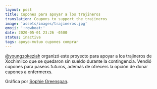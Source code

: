 ```yaml
---
layout: post
title: Cupones para apoyar a los trajineros
translation: Coupons to support the trajineros
image: 'assets/images/trajineros.jpg'
emoji: ':rowboat:'
date: 2020-05-01 23:26 -0500
status: inactive
tags: apoyo-mutuo cupones comprar
---
```


[@youngzokeziah](https://www.instagram.com/youngzokeziah/) organizó este proyecto para apoyar a los trajineros de Xochimilco que se quedaron sin sueldo durante la contingencia. Vendió cupones para paseos futuros, además de ofrecers la opción de donar cupones a enfermerxs.

Gráfica por [Sophie Greenspan](https://www.instagram.com/sophieverdespan/).
